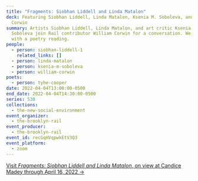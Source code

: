 ```yaml
---
title: "Fragments: Siobhan Liddell and Linda Matalon"
deck: Featuring Siobhan Liddell, Linda Matalon, Ksenia M. Soboleva, and William
  Corwin
summary: Artists Siobhan Liddell, Linda Matalon, and art critic Ksenia M.
  Soboleva join Rail contributor William Corwin for a conversation. We conclude
  with a poetry reading.
people:
  - person: siobhan-liddell-1
    related_links: []
  - person: linda-matalon
  - person: ksenia-m-soboleva
  - person: william-corwin
poets:
  - person: tyhe-cooper
date: 2022-04-04T13:00:00-0500
end_date: 2022-04-04T14:30:00-0500
series: 530
collections:
  - the-new-social-environment
event_organizer:
  - the-brooklyn-rail
event_producer:
  - the-brooklyn-rail
event_id: recGqHVqpwkEtV3Q3
event_platform:
  - zoom
---
```

[Visit *Fragments: Siobhan Liddell and Linda Matalon*, on view at Candice Madey through April 16, 2022 →](https://www.candicemadey.com/gallery/all/siobhan-liddell-linda-matalon)